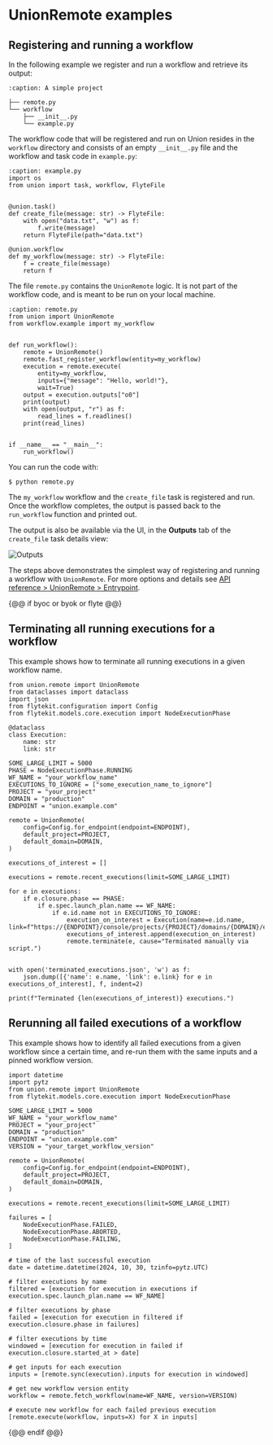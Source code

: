 # UnionRemote examples

## Registering and running a workflow

In the following example we register and run a workflow and retrieve its output:

```{code-block} shell
:caption: A simple project

├── remote.py
└── workflow
    ├── __init__.py
    └── example.py
```

The workflow code that will be registered and run on Union resides in the `workflow` directory and consists of an empty `__init__.py` file and the workflow and task code in `example.py`:

```{code-block} python
:caption: example.py
import os
from union import task, workflow, FlyteFile


@union.task()
def create_file(message: str) -> FlyteFile:
    with open("data.txt", "w") as f:
        f.write(message)
    return FlyteFile(path="data.txt")

@union.workflow
def my_workflow(message: str) -> FlyteFile:
    f = create_file(message)
    return f
```

The file `remote.py` contains the `UnionRemote` logic. It is not part of the workflow code, and is meant to be run on your local machine.

```{code-block} python
:caption: remote.py
from union import UnionRemote
from workflow.example import my_workflow


def run_workflow():
    remote = UnionRemote()
    remote.fast_register_workflow(entity=my_workflow)
    execution = remote.execute(
        entity=my_workflow,
        inputs={"message": "Hello, world!"},
        wait=True)
    output = execution.outputs["o0"]
    print(output)
    with open(output, "r") as f:
        read_lines = f.readlines()
    print(read_lines)


if __name__ == "__main__":
    run_workflow()
```

You can run the code with:

```{code-block} shell
$ python remote.py
```

The `my_workflow` workflow and the `create_file` task is registered and run.
Once the workflow completes, the output is passed back to the `run_workflow` function and printed out.

The output is also be available via the UI, in the **Outputs** tab of the `create_file` task details view:

![Outputs](/_static/images/user-guide/development-cycle/union-remote/outputs.png)

The steps above demonstrates the simplest way of registering and running a workflow with `UnionRemote`.
For more options and details see [API reference > UnionRemote > Entrypoint](../../../api-reference/union-remote/entrypoint.md).

{@@ if byoc or byok or flyte @@}

## Terminating all running executions for a workflow

This example shows how to terminate all running executions in a given workflow name.

```{code-block} python
from union.remote import UnionRemote
from dataclasses import dataclass
import json
from flytekit.configuration import Config
from flytekit.models.core.execution import NodeExecutionPhase

@dataclass
class Execution:
    name: str
    link: str

SOME_LARGE_LIMIT = 5000
PHASE = NodeExecutionPhase.RUNNING
WF_NAME = "your_workflow_name"
EXECUTIONS_TO_IGNORE = ["some_execution_name_to_ignore"]
PROJECT = "your_project"
DOMAIN = "production"
ENDPOINT = "union.example.com"

remote = UnionRemote(
    config=Config.for_endpoint(endpoint=ENDPOINT),
    default_project=PROJECT,
    default_domain=DOMAIN,
)

executions_of_interest = []

executions = remote.recent_executions(limit=SOME_LARGE_LIMIT)

for e in executions:
    if e.closure.phase == PHASE:
        if e.spec.launch_plan.name == WF_NAME:
            if e.id.name not in EXECUTIONS_TO_IGNORE:
                execution_on_interest = Execution(name=e.id.name, link=f"https://{ENDPOINT}/console/projects/{PROJECT}/domains/{DOMAIN}/executions/{e.id.name}")
                executions_of_interest.append(execution_on_interest)
                remote.terminate(e, cause="Terminated manually via script.")


with open('terminated_executions.json', 'w') as f:
    json.dump([{'name': e.name, 'link': e.link} for e in executions_of_interest], f, indent=2)

print(f"Terminated {len(executions_of_interest)} executions.")
```

## Rerunning all failed executions of a workflow

This example shows how to identify all failed executions from a given workflow since a certain time, and re-run them with the same inputs and a pinned workflow version.

```{code-block} python
import datetime
import pytz
from union.remote import UnionRemote
from flytekit.models.core.execution import NodeExecutionPhase

SOME_LARGE_LIMIT = 5000
WF_NAME = "your_workflow_name"
PROJECT = "your_project"
DOMAIN = "production"
ENDPOINT = "union.example.com"
VERSION = "your_target_workflow_version"

remote = UnionRemote(
    config=Config.for_endpoint(endpoint=ENDPOINT),
    default_project=PROJECT,
    default_domain=DOMAIN,
)

executions = remote.recent_executions(limit=SOME_LARGE_LIMIT)

failures = [
    NodeExecutionPhase.FAILED,
    NodeExecutionPhase.ABORTED,
    NodeExecutionPhase.FAILING,
]

# time of the last successful execution
date = datetime.datetime(2024, 10, 30, tzinfo=pytz.UTC)

# filter executions by name
filtered = [execution for execution in executions if execution.spec.launch_plan.name == WF_NAME]

# filter executions by phase
failed = [execution for execution in filtered if execution.closure.phase in failures]

# filter executions by time
windowed = [execution for execution in failed if execution.closure.started_at > date]

# get inputs for each execution
inputs = [remote.sync(execution).inputs for execution in windowed]

# get new workflow version entity
workflow = remote.fetch_workflow(name=WF_NAME, version=VERSION)

# execute new workflow for each failed previous execution
[remote.execute(workflow, inputs=X) for X in inputs]
```

{@@ endif @@}
